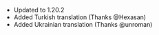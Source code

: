 - Updated to 1.20.2
- Added Turkish translation (Thanks @Hexasan)
- Added Ukrainian translation (Thanks @unroman)